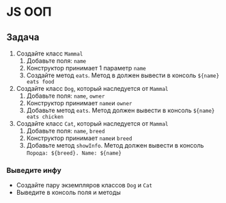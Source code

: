 # JS ООП
## Задача
1) Создайте класс `Mammal`
   1) Добавьте поля: `name`
   2) Конструктор принимает 1 параметр `name`
   3) Создайте метод `eats`. Метод в должен вывести в консоль `${name} eats food`
2) Создайте класс `Dog`, который наследуется от `Mammal`
   1) Добавьте поля: `name`, `owner`
   2) Конструктор принимает `name`и `owner`
   3) Добавьте метод `eats`. Метод должен вывести в консоль `${name} eats chicken`
3) Создайте класс `Cat`, который наследуется от `Mammal`
    1) Добавьте поля: `name`, `breed`
    2) Конструктор принимает `name`и `breed`
    3) Добавьте метод `showInfo`. Метод должен вывести в консоль `Порода: ${breed}. Name: ${name}`

### Выведите инфу
- Создайте пару экземпляров классов `Dog` и `Cat`
- Выведите в консоль поля и методы
